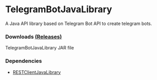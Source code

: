 # TelegramBotJavaLibrary #
A Java API library based on Telegram Bot API to create telegram bots.

### Downloads [(Releases)](https://github.com/shiblymeeran/TelegramBotJavaLibrary/releases) ###
TelegramBotJavaLibrary JAR file

### Dependencies ###
* [RESTClientJavaLibrary](https://github.com/shiblymeeran/RESTClientJavaLibrary)
